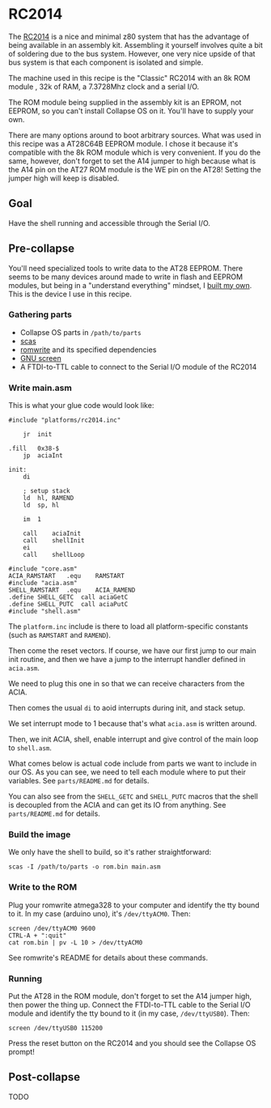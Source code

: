 # RC2014

The [RC2014][rc2014] is a nice and minimal z80 system that has the advantage
of being available in an assembly kit. Assembling it yourself involves quite a
bit of soldering due to the bus system. However, one very nice upside of that
bus system is that each component is isolated and simple.

The machine used in this recipe is the "Classic" RC2014 with an 8k ROM module
, 32k of RAM, a 7.3728Mhz clock and a serial I/O.

The ROM module being supplied in the assembly kit is an EPROM, not EEPROM, so
you can't install Collapse OS on it. You'll have to supply your own.

There are many options around to boot arbitrary sources. What was used in this
recipe was a AT28C64B EEPROM module. I chose it because it's compatible with
the 8k ROM module which is very convenient. If you do the same, however, don't
forget to set the A14 jumper to high because what is the A14 pin on the AT27
ROM module is the WE pin on the AT28! Setting the jumper high will keep is
disabled.

## Goal

Have the shell running and accessible through the Serial I/O.

## Pre-collapse

You'll need specialized tools to write data to the AT28 EEPROM. There seems to
be many devices around made to write in flash and EEPROM modules, but being in
a "understand everything" mindset, I [built my own][romwrite]. This is the
device I use in this recipe.

### Gathering parts

* Collapse OS parts in `/path/to/parts`
* [scas][scas]
* [romwrite][romwrite] and its specified dependencies
* [GNU screen][screen]
* A FTDI-to-TTL cable to connect to the Serial I/O module of the RC2014

### Write main.asm

This is what your glue code would look like:

```
#include "platforms/rc2014.inc"

	jr	init

.fill	0x38-$
	jp	aciaInt

init:
	di

	; setup stack
	ld	hl, RAMEND
	ld	sp, hl

	im	1

	call	aciaInit
	call	shellInit
	ei
	call	shellLoop

#include "core.asm"
ACIA_RAMSTART	.equ	RAMSTART
#include "acia.asm"
SHELL_RAMSTART	.equ	ACIA_RAMEND
.define SHELL_GETC	call aciaGetC
.define SHELL_PUTC	call aciaPutC
#include "shell.asm"
```

The `platform.inc` include is there to load all platform-specific constants
(such as `RAMSTART` and `RAMEND`).

Then come the reset vectors. If course, we have our first jump to our main init
routine, and then we have a jump to the interrupt handler defined in `acia.asm`.

We need to plug this one in so that we can receive characters from the ACIA.

Then comes the usual `di` to aoid interrupts during init, and stack setup.

We set interrupt mode to 1 because that's what `acia.asm` is written around.

Then, we init ACIA, shell, enable interrupt and give control of the main loop
to `shell.asm`.

What comes below is actual code include from parts we want to include in our
OS. As you can see, we need to tell each module where to put their variables.
See `parts/README.md` for details.

You can also see from the `SHELL_GETC` and `SHELL_PUTC` macros that the shell
is decoupled from the ACIA and can get its IO from anything. See
`parts/README.md` for details.

### Build the image

We only have the shell to build, so it's rather straightforward:

    scas -I /path/to/parts -o rom.bin main.asm

### Write to the ROM

Plug your romwrite atmega328 to your computer and identify the tty bound to it.
In my case (arduino uno), it's `/dev/ttyACM0`. Then:

    screen /dev/ttyACM0 9600
    CTRL-A + ":quit"
    cat rom.bin | pv -L 10 > /dev/ttyACM0

See romwrite's README for details about these commands.

### Running

Put the AT28 in the ROM module, don't forget to set the A14 jumper high, then
power the thing up. Connect the FTDI-to-TTL cable to the Serial I/O module and
identify the tty bound to it (in my case, `/dev/ttyUSB0`). Then:

    screen /dev/ttyUSB0 115200

Press the reset button on the RC2014 and you should see the Collapse OS prompt!

## Post-collapse

TODO

[rc2014]: https://rc2014.co.uk
[romwrite]: https://github.com/hsoft/romwrite
[scas]: https://github.com/KnightOS/scas
[screen]: https://www.gnu.org/software/screen/
